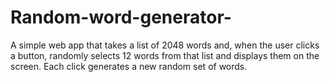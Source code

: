 # Random-word-generator-
A simple web app that takes a list of 2048 words and, when the user clicks a button, randomly selects 12 words from that list and displays them on the screen. Each click generates a new random set of words.
